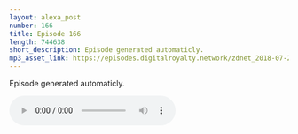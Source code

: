 ```yaml
---
layout: alexa_post
number: 166
title: Episode 166
length: 744638
short_description: Episode generated automaticly.
mp3_asset_link: https://episodes.digitalroyalty.network/zdnet_2018-07-27_01-00-03.mp3
---
```


Episode generated automaticly.

<audio controls>
    <source src="{{ page.mp3_asset_link }}" type="audio/mpeg">
</audio>
